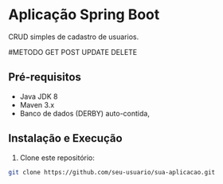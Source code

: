 # Aplicação Spring Boot 

CRUD simples de cadastro de usuarios. 

#METODO 
GET
POST
UPDATE
DELETE

## Pré-requisitos

- Java JDK 8 
- Maven 3.x 
- Banco de dados (DERBY)  auto-contida, 

## Instalação e Execução

1. Clone este repositório:

```bash
git clone https://github.com/seu-usuario/sua-aplicacao.git
